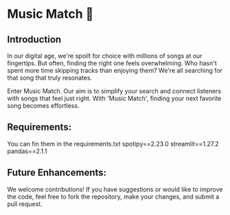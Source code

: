 # Music Match 🎵

## Introduction

In our digital age, we're spoilt for choice with millions of songs at our fingertips. But often, finding the right one feels overwhelming. Who hasn't spent more time skipping tracks than enjoying them? We're all searching for that song that truly resonates.

Enter Music Match. Our aim is to simplify your search and connect listeners with songs that feel just right. With 'Music Match', finding your next favorite song becomes effortless.


## Requirements:
You can fin them in the requirements.txt
spotipy==2.23.0
streamlit==1.27.2
pandas==2.1.1


## Future Enhancements:


We welcome contributions! If you have suggestions or would like to improve the code,
feel free to fork the repository, make your changes, and submit a pull request.
